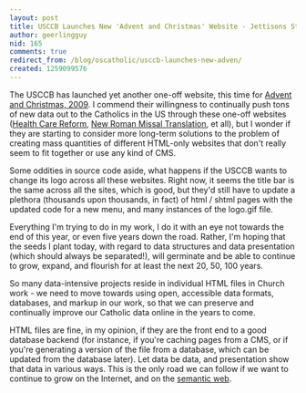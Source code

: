 ```yaml
---
layout: post
title: USCCB Launches New 'Advent and Christmas' Website - Jettisons Strategy?
author: geerlingguy
nid: 165
comments: true
redirect_from: /blog/oscatholic/usccb-launches-new-adven/
created: 1259099576
---
```

<p>The USCCB has launched yet another one-off website, this time for <a href="http://www.usccb.org/advent/">Advent and Christmas, 2009</a>. I commend their willingness to continually push tons of new data out to the Catholics in the US through these one-off websites (<a href="http://www.usccb.org/healthcare/">Health Care Reform</a>, <a href="http://www.usccb.org/romanmissal/">New Roman Missal Translation</a>, et all), but I wonder if they are starting to consider more long-term solutions to the problem of creating mass quantities of different HTML-only websites that don't really seem to fit together or use any kind of CMS.</p>
<p>Some oddities in source code aside, what happens if the USCCB wants to change its logo across all these websites. Right now, it seems the title bar is the same across all the sites, which is good, but they'd still have to update a plethora (thousands upon thousands, in fact) of html / shtml pages with the updated code for a new menu, and many instances of the logo.gif file.</p>
<p>Everything I'm trying to do in my work, I do it with an eye not towards the end of this year, or even five years down the road. Rather, I'm hoping that the seeds I plant today, with regard to data structures and data presentation (which should always be separated!), will germinate and be able to continue to grow, expand, and flourish for at least the next 20, 50, 100 years.</p>
<p>So many data-intensive projects reside in individual HTML files in Church work - we need to move towards using open, accessible data formats, databases, and markup in our work, so that we can preserve and continually improve our Catholic data online in the years to come.</p>
<p>HTML files are fine, in my opinion, if they are the front end to a good database backend (for instance, if you're caching pages from a CMS, or if you're generating a version of the file from a database, which can be updated from the database later). Let data be data, and presentation show that data in various ways. This is the only road we can follow if we want to continue to grow on the Internet, and on the <a href="http://en.wikipedia.org/wiki/Semantic_Web">semantic web</a>.</p>
